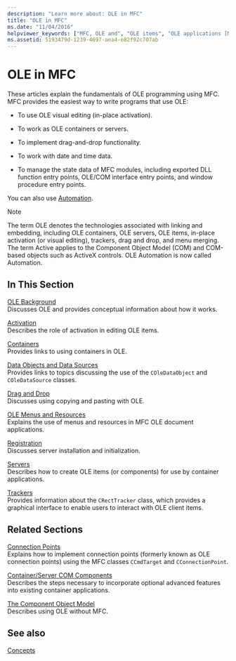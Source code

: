 ```yaml
---
description: "Learn more about: OLE in MFC"
title: "OLE in MFC"
ms.date: "11/04/2016"
helpviewer_keywords: ["MFC, OLE and", "OLE items", "OLE applications [MFC], about OLE", "OLE [MFC]", "OLE containers [MFC], about OLE", "applications [OLE], about OLE", "OLE component object model (COM)"]
ms.assetid: 5193479d-1239-4697-aea4-e82f92c707ab
---
```

# OLE in MFC

These articles explain the fundamentals of OLE programming using MFC. MFC provides the easiest way to write programs that use OLE:

- To use OLE visual editing (in-place activation).

- To work as OLE containers or servers.

- To implement drag-and-drop functionality.

- To work with date and time data.

- To manage the state data of MFC modules, including exported DLL function entry points, OLE/COM interface entry points, and window procedure entry points.

You can also use [Automation](automation.md).

> [!NOTE]
> The term OLE denotes the technologies associated with linking and embedding, including OLE containers, OLE servers, OLE items, in-place activation (or visual editing), trackers, drag and drop, and menu merging. The term Active applies to the Component Object Model (COM) and COM-based objects such as ActiveX controls. OLE Automation is now called Automation.

## In This Section

[OLE Background](ole-background.md)<br/>
Discusses OLE and provides conceptual information about how it works.

[Activation](activation-cpp.md)<br/>
Describes the role of activation in editing OLE items.

[Containers](containers.md)<br/>
Provides links to using containers in OLE.

[Data Objects and Data Sources](data-objects-and-data-sources-ole.md)<br/>
Provides links to topics discussing the use of the `COleDataObject` and `COleDataSource` classes.

[Drag and Drop](drag-and-drop-ole.md)<br/>
Discusses using copying and pasting with OLE.

[OLE Menus and Resources](menus-and-resources-ole.md)<br/>
Explains the use of menus and resources in MFC OLE document applications.

[Registration](registration.md)<br/>
Discusses server installation and initialization.

[Servers](servers.md)<br/>
Describes how to create OLE items (or components) for use by container applications.

[Trackers](trackers.md)<br/>
Provides information about the `CRectTracker` class, which provides a graphical interface to enable users to interact with OLE client items.

## Related Sections

[Connection Points](connection-points.md)<br/>
Explains how to implement connection points (formerly known as OLE connection points) using the MFC classes `CCmdTarget` and `CConnectionPoint`.

[Container/Server COM Components](containers-advanced-features.md)<br/>
Describes the steps necessary to incorporate optional advanced features into existing container applications.

[The Component Object Model](/windows/win32/com/the-component-object-model)<br/>
Describes using OLE without MFC.

## See also

[Concepts](mfc-concepts.md)
